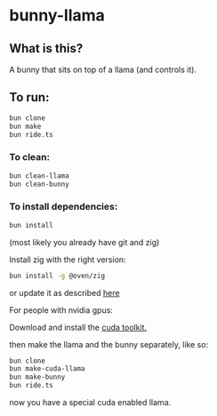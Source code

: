 # bunny-llama

## What is this?

A bunny that sits on top of a llama (and controls it).


## To run:

```bash
bun clone
bun make
bun ride.ts
```

### To clean:

``` bash
bun clean-llama
bun clean-bunny
```

### To install dependencies:

```bash
bun install
```

(most likely you already have git and zig)

Install zig with the right version:

``` bash
bun install -g @oven/zig
```
or update it as described [here](https://bun.sh/docs/project/development#install-zig)

For people with nvidia gpus:

Download and install the [cuda toolkit.](https://developer.nvidia.com/cuda-downloads)

then make the llama and the bunny separately, like so:

```bash
bun clone
bun make-cuda-llama
bun make-bunny
bun ride.ts
```

now you have a special cuda enabled llama.